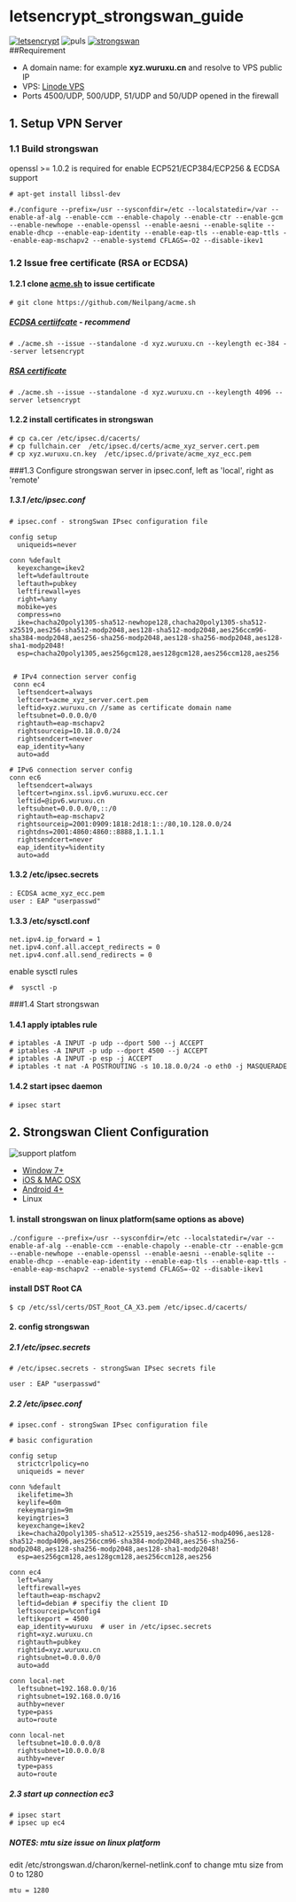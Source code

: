 # letsencrypt_strongswan_guide

[![letsencrypt](res/images/letsencrypt-logo-horizontal.png)](https://letsencrypt.org/) ![puls](res/images/add-symbolic.symbolic.png) [![strongswan](res/images/strongswan.png)](https://strongswan.org/)           
##Requirement
* A domain name: for example **xyz.wuruxu.cn** and resolve to VPS public IP
* VPS: [Linode VPS](https://www.linode.com/?r=0bc6a0c838d110075a691b29f2c49d9e90ce2eed)
* Ports 4500/UDP, 500/UDP, 51/UDP and 50/UDP opened in the firewall

## 1. Setup VPN Server
### 1.1 Build strongswan
 openssl >= 1.0.2 is required for enable ECP521/ECP384/ECP256 & ECDSA support
```
# apt-get install libssl-dev
```
```
#./configure --prefix=/usr --sysconfdir=/etc --localstatedir=/var --enable-af-alg --enable-ccm --enable-chapoly --enable-ctr --enable-gcm --enable-newhope --enable-openssl --enable-aesni --enable-sqlite --enable-dhcp --enable-eap-identity --enable-eap-tls --enable-eap-ttls --enable-eap-mschapv2 --enable-systemd CFLAGS=-O2 --disable-ikev1
```
### 1.2 Issue free certificate (RSA or ECDSA)

#### 1.2.1 clone [acme.sh](https://github.com/Neilpang/acme.sh) to issue certificate
```
# git clone https://github.com/Neilpang/acme.sh
```

##### [ECDSA certiifcate](https://en.wikipedia.org/wiki/Elliptic_Curve_Digital_Signature_Algorithm) - recommend
```
# ./acme.sh --issue --standalone -d xyz.wuruxu.cn --keylength ec-384 --server letsencrypt

```
##### [RSA certificate](https://en.wikipedia.org/wiki/RSA_(cryptosystem))
```
# ./acme.sh --issue --standalone -d xyz.wuruxu.cn --keylength 4096 --server letsencrypt
```
#### 1.2.2 install certificates in strongswan
```
# cp ca.cer /etc/ipsec.d/cacerts/
# cp fullchain.cer  /etc/ipsec.d/certs/acme_xyz_server.cert.pem
# cp xyz.wuruxu.cn.key  /etc/ipsec.d/private/acme_xyz_ecc.pem
```
###1.3 Configure strongswan server
in ipsec.conf, left as 'local', right as 'remote'
##### 1.3.1 /etc/ipsec.conf
```
# ipsec.conf - strongSwan IPsec configuration file

config setup
  uniqueids=never

conn %default
  keyexchange=ikev2
  left=%defaultroute
  leftauth=pubkey
  leftfirewall=yes
  right=%any
  mobike=yes
  compress=no
  ike=chacha20poly1305-sha512-newhope128,chacha20poly1305-sha512-x25519,aes256-sha512-modp2048,aes128-sha512-modp2048,aes256ccm96-sha384-modp2048,aes256-sha256-modp2048,aes128-sha256-modp2048,aes128-sha1-modp2048!
  esp=chacha20poly1305,aes256gcm128,aes128gcm128,aes256ccm128,aes256
  
  
 # IPv4 connection server config
 conn ec4
  leftsendcert=always
  leftcert=acme_xyz_server.cert.pem
  leftid=xyz.wuruxu.cn //same as certificate domain name
  leftsubnet=0.0.0.0/0
  rightauth=eap-mschapv2
  rightsourceip=10.18.0.0/24
  rightsendcert=never
  eap_identity=%any
  auto=add
 
# IPv6 connection server config
conn ec6
  leftsendcert=always
  leftcert=nginx.ssl.ipv6.wuruxu.ecc.cer
  leftid=@ipv6.wuruxu.cn
  leftsubnet=0.0.0.0/0,::/0
  rightauth=eap-mschapv2
  rightsourceip=2001:0909:1818:2d18:1::/80,10.128.0.0/24
  rightdns=2001:4860:4860::8888,1.1.1.1
  rightsendcert=never
  eap_identity=%identity
  auto=add
```
#### 1.3.2 /etc/ipsec.secrets
```
: ECDSA acme_xyz_ecc.pem
user : EAP "userpasswd"
```
#### 1.3.3 /etc/sysctl.conf
```
net.ipv4.ip_forward = 1  
net.ipv4.conf.all.accept_redirects = 0  
net.ipv4.conf.all.send_redirects = 0  
```
enable sysctl rules
```
#  sysctl -p  
```
###1.4 Start strongswan
#### 1.4.1 apply iptables rule
```
# iptables -A INPUT -p udp --dport 500 --j ACCEPT
# iptables -A INPUT -p udp --dport 4500 --j ACCEPT
# iptables -A INPUT -p esp -j ACCEPT
# iptables -t nat -A POSTROUTING -s 10.18.0.0/24 -o eth0 -j MASQUERADE
```
#### 1.4.2 start ipsec daemon
```
# ipsec start
```
## 2. Strongswan Client Configuration
![support platfom](res/images/platform-all.png)      
* [Window 7+](https://wiki.strongswan.org/projects/strongswan/wiki/Windows7#C)
* [iOS & MAC OSX](https://wiki.strongswan.org/projects/strongswan/wiki/AppleClients)
* [Android 4+](https://wiki.strongswan.org/projects/strongswan/wiki/AndroidVPNClient)
* Linux       

#### 1. install strongswan on linux platform(same options as above)
```
./configure --prefix=/usr --sysconfdir=/etc --localstatedir=/var --enable-af-alg --enable-ccm --enable-chapoly --enable-ctr --enable-gcm --enable-newhope --enable-openssl --enable-aesni --enable-sqlite --enable-dhcp --enable-eap-identity --enable-eap-tls --enable-eap-ttls --enable-eap-mschapv2 --enable-systemd CFLAGS=-O2 --disable-ikev1
```
#### install DST Root CA
```
$ cp /etc/ssl/certs/DST_Root_CA_X3.pem /etc/ipsec.d/cacerts/
```
#### 2. config strongswan
##### 2.1 /etc/ipsec.secrets
```
# /etc/ipsec.secrets - strongSwan IPsec secrets file

user : EAP "userpasswd"

```
##### 2.2 /etc/ipsec.conf
```
# ipsec.conf - strongSwan IPsec configuration file

# basic configuration

config setup
  strictcrlpolicy=no
  uniqueids = never

conn %default
  ikelifetime=3h
  keylife=60m
  rekeymargin=9m
  keyingtries=3
  keyexchange=ikev2
  ike=chacha20poly1305-sha512-x25519,aes256-sha512-modp4096,aes128-sha512-modp4096,aes256ccm96-sha384-modp2048,aes256-sha256-modp2048,aes128-sha256-modp2048,aes128-sha1-modp2048!
  esp=aes256gcm128,aes128gcm128,aes256ccm128,aes256

conn ec4
  left=%any
  leftfirewall=yes
  leftauth=eap-mschapv2
  leftid=debian # specifiy the client ID
  leftsourceip=%config4
  leftikeport = 4500
  eap_identity=wuruxu  # user in /etc/ipsec.secrets
  right=xyz.wuruxu.cn
  rightauth=pubkey
  rightid=xyz.wuruxu.cn
  rightsubnet=0.0.0.0/0
  auto=add
  
conn local-net
  leftsubnet=192.168.0.0/16
  rightsubnet=192.168.0.0/16
  authby=never
  type=pass
  auto=route

conn local-net
  leftsubnet=10.0.0.0/8
  rightsubnet=10.0.0.0/8
  authby=never
  type=pass
  auto=route
```
##### 2.3 start up connection ec3
```
# ipsec start
# ipsec up ec4
```
##### NOTES: mtu size issue on linux platform #####
edit /etc/strongswan.d/charon/kernel-netlink.conf to change mtu size from 0 to 1280
```
mtu = 1280
```
